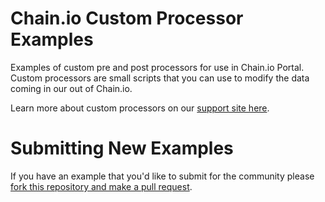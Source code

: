 # Chain.io Custom Processor Examples

Examples of custom pre and post processors for use in Chain.io Portal.  Custom processors are small scripts that you can use to modify the data coming in our out of Chain.io.

Learn more about custom processors on our [support site here](https://support.chain.io/hc/en-us/articles/16438478745371-Custom-Processors).

# Submitting New Examples

If you have an example that you'd like to submit for the community please [fork this repository and make a pull request](https://docs.github.com/en/pull-requests/collaborating-with-pull-requests/proposing-changes-to-your-work-with-pull-requests/creating-a-pull-request-from-a-fork).


